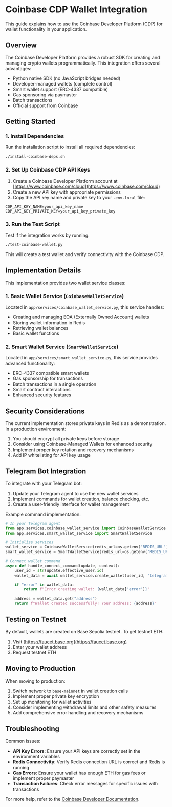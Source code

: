 # Coinbase CDP Wallet Integration

This guide explains how to use the Coinbase Developer Platform (CDP) for wallet functionality in your application.

## Overview

The Coinbase Developer Platform provides a robust SDK for creating and managing crypto wallets programmatically. This integration offers several advantages:

- Python native SDK (no JavaScript bridges needed)
- Developer-managed wallets (complete control)
- Smart wallet support (ERC-4337 compatible)
- Gas sponsoring via paymaster
- Batch transactions
- Official support from Coinbase

## Getting Started

### 1. Install Dependencies

Run the installation script to install all required dependencies:

```bash
./install-coinbase-deps.sh
```

### 2. Set Up Coinbase CDP API Keys

1. Create a Coinbase Developer Platform account at [https://www.coinbase.com/cloud](https://www.coinbase.com/cloud)
2. Create a new API key with appropriate permissions
3. Copy the API key name and private key to your `.env.local` file:

```
CDP_API_KEY_NAME=your_api_key_name
CDP_API_KEY_PRIVATE_KEY=your_api_key_private_key
```

### 3. Run the Test Script

Test if the integration works by running:

```bash
./test-coinbase-wallet.py
```

This will create a test wallet and verify connectivity with the Coinbase CDP.

## Implementation Details

This implementation provides two wallet service classes:

### 1. Basic Wallet Service (`CoinbaseWalletService`)

Located in `app/services/coinbase_wallet_service.py`, this service handles:

- Creating and managing EOA (Externally Owned Account) wallets
- Storing wallet information in Redis
- Retrieving wallet balances
- Basic wallet functions

### 2. Smart Wallet Service (`SmartWalletService`)

Located in `app/services/smart_wallet_service.py`, this service provides advanced functionality:

- ERC-4337 compatible smart wallets
- Gas sponsorship for transactions
- Batch transactions in a single operation
- Smart contract interactions
- Enhanced security features

## Security Considerations

The current implementation stores private keys in Redis as a demonstration. In a production environment:

1. You should encrypt all private keys before storage
2. Consider using Coinbase-Managed Wallets for enhanced security
3. Implement proper key rotation and recovery mechanisms
4. Add IP whitelisting for API key usage

## Telegram Bot Integration

To integrate with your Telegram bot:

1. Update your Telegram agent to use the new wallet services
2. Implement commands for wallet creation, balance checking, etc.
3. Create a user-friendly interface for wallet management

Example command implementation:

```python
# In your Telegram agent
from app.services.coinbase_wallet_service import CoinbaseWalletService
from app.services.smart_wallet_service import SmartWalletService

# Initialize services
wallet_service = CoinbaseWalletService(redis_url=os.getenv("REDIS_URL"))
smart_wallet_service = SmartWalletService(redis_url=os.getenv("REDIS_URL"))

# Connect wallet command
async def handle_connect_command(update, context):
    user_id = str(update.effective_user.id)
    wallet_data = await wallet_service.create_wallet(user_id, "telegram")

    if "error" in wallet_data:
        return f"Error creating wallet: {wallet_data['error']}"

    address = wallet_data.get("address")
    return f"Wallet created successfully! Your address: {address}"
```

## Testing on Testnet

By default, wallets are created on Base Sepolia testnet. To get testnet ETH:

1. Visit [https://faucet.base.org](https://faucet.base.org)
2. Enter your wallet address
3. Request testnet ETH

## Moving to Production

When moving to production:

1. Switch network to `base-mainnet` in wallet creation calls
2. Implement proper private key encryption
3. Set up monitoring for wallet activities
4. Consider implementing withdrawal limits and other safety measures
5. Add comprehensive error handling and recovery mechanisms

## Troubleshooting

Common issues:

- **API Key Errors**: Ensure your API keys are correctly set in the environment variables
- **Redis Connectivity**: Verify Redis connection URL is correct and Redis is running
- **Gas Errors**: Ensure your wallet has enough ETH for gas fees or implement proper paymaster
- **Transaction Failures**: Check error messages for specific issues with transactions

For more help, refer to the [Coinbase Developer Documentation](https://docs.developer.coinbase.com/).
